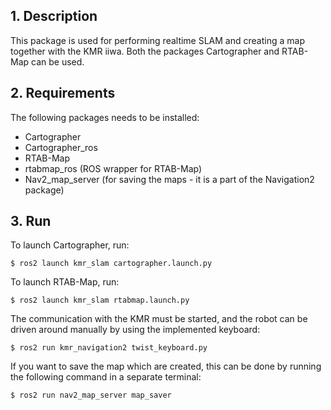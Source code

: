 ## 1. Description

This package is used for performing realtime SLAM and creating a map together with the KMR iiwa. 
Both the packages Cartographer and RTAB-Map can be used.

## 2. Requirements
The following packages needs to be installed:
- Cartographer
- Cartographer_ros
- RTAB-Map
- rtabmap_ros (ROS wrapper for RTAB-Map)
- Nav2_map_server (for saving the maps - it is a part of the Navigation2 package)



## 3. Run

To launch Cartographer, run: 
```
$ ros2 launch kmr_slam cartographer.launch.py
```
To launch RTAB-Map, run: 
```
$ ros2 launch kmr_slam rtabmap.launch.py 
```

The communication with the KMR must be started, and the robot can be driven around manually by using the implemented keyboard: 
```
$ ros2 run kmr_navigation2 twist_keyboard.py 
```

If you want to save the map which are created, this can be done by running the following command in a separate terminal:

```
$ ros2 run nav2_map_server map_saver
```

